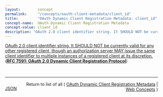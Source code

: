 ```yaml
---
layout:        concept
permalink:     "/concepts/oauth-client-metadata/client_id"
title:         "OAuth Dynamic Client Registration Metadata: client_id"
concept-name:  OAuth Dynamic Client Registration Metadata
concept-value: client_id
description: "OAuth 2.0 client identifier string. It SHOULD NOT be currently valid for any other registered client, though an authorization server MAY issue the same client identifier to multiple instances of a registered client at its discretion."
---
```


[OAuth 2.0 client identifier string. It SHOULD NOT be currently valid for any other registered client, though an authorization server MAY issue the same client identifier to multiple instances of a registered client at its discretion.](https://datatracker.ietf.org/doc/html/rfc7591#section-3.2.1 "Read documentation for OAuth Dynamic Client Registration Metadata &#34;client_id&#34;") (**[RFC 7591: OAuth 2.0 Dynamic Client Registration Protocol](/specs/IETF/RFC/7591 "This specification defines mechanisms for dynamically registering OAuth 2.0 clients with authorization servers. Registration requests send a set of desired client metadata values to the authorization server. The resulting registration responses return a client identifier to use at the authorization server and the client metadata values registered for the client. The client can then use this registration information to communicate with the authorization server using the OAuth 2.0 protocol. This specification also defines a set of common client metadata fields and values for clients to use during registration.")**)

<br/>
<hr/>

<p style="float : left"><a href="./client_id.json" title="JSON representing this particular Web Concept value">JSON</a></p>
<p style="text-align: right">Return to list of all ( <a href="../oauth-client-metadata/">OAuth Dynamic Client Registration Metadata</a> | <a href="../">Web Concepts</a> )</p>
